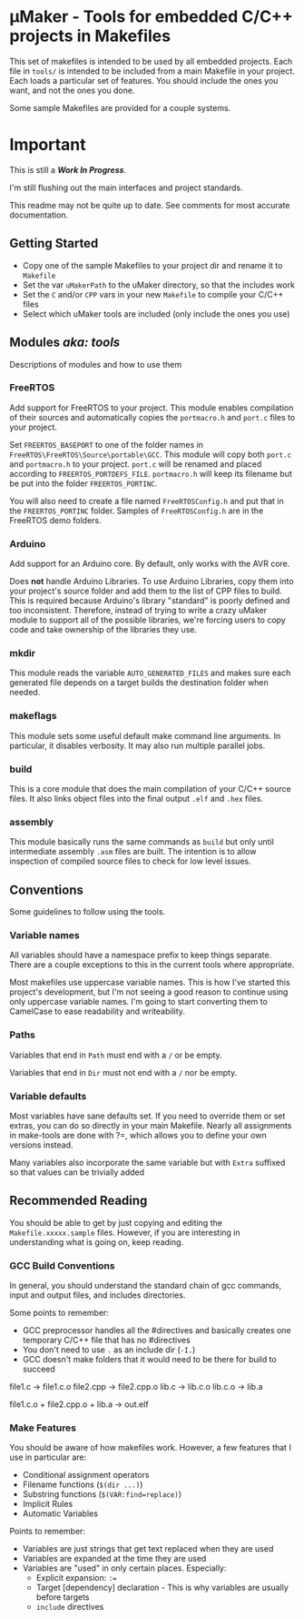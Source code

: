 # µMaker  - Tools for embedded C/C++ projects in Makefiles

This set of makefiles is intended to be used by all embedded projects. Each file in `tools/` is intended to be included from a main Makefile in your project. Each loads a particular set of features. You should include the ones you want, and not the ones you done.

Some sample Makefiles are provided for a couple systems.

# Important

This is still a ***Work In Progress***.

I'm still flushing out the main interfaces and project standards.

This readme may not be quite up to date. See comments for most accurate documentation.

## Getting Started

 - Copy one of the sample Makefiles to your project dir and rename it to `Makefile`
 - Set the var `uMakerPath` to the uMaker directory, so that the includes work
 - Set the `C` and/or `CPP` vars in your new `Makefile` to compile your C/C++ files
 - Select which uMaker tools are included (only include the ones you use)

## Modules *aka: tools*

Descriptions of modules and how to use them

### FreeRTOS

Add support for FreeRTOS to your project. This module enables compilation of their
sources and automatically copies the `portmacro.h` and `port.c` files to your
project.

Set `FREERTOS_BASEPORT` to one of the folder names in `FreeRTOS\FreeRTOS\Source\portable\GCC`.
This module will copy both `port.c` and `portmacro.h` to your project. `port.c`
will be renamed and placed according to `FREERTOS_PORTDEFS_FILE`. `portmacro.h`
will keep its filename but be put into the folder `FREERTOS_PORTINC`.

You will also need to create a file named `FreeRTOSConfig.h` and put that in the
`FREERTOS_PORTINC` folder. Samples of `FreeRTOSConfig.h` are in the FreeRTOS demo
folders.

### Arduino

Add support for an Arduino core. By default, only works with the AVR core.

Does **not** handle Arduino Libraries. To use Arduino Libraries, copy them into
your project's source folder and add them to the list of CPP files to build. This
is required because Arduino's library "standard" is poorly defined and too
inconsistent. Therefore, instead of trying to write a crazy uMaker module to
support all of the possible libraries, we're forcing users to copy code and take
ownership of the libraries they use.

### mkdir

This module reads the variable `AUTO_GENERATED_FILES` and makes sure each
generated file depends on a target builds the destination folder when needed.

### makeflags

This module sets some useful default make command line arguments. In particular,
it disables verbosity. It may also run multiple parallel jobs.

### build

This is a core module that does the main compilation of your C/C++ source files.
It also links object files into the final output `.elf` and `.hex` files.

### assembly

This module basically runs the same commands as `build` but only until intermediate
assembly `.asm` files are built. The intention is to allow inspection of compiled
source files to check for low level issues.

## Conventions

Some guidelines to follow using the tools.

### Variable names

All variables should have a namespace prefix to keep things separate. There are a couple exceptions to this in the current tools where appropriate.

Most makefiles use uppercase variable names. This is how I've started this project's development, but I'm not seeing a good reason to continue using only uppercase variable names. I'm going to start converting them to CamelCase to ease readability and writeability.

### Paths

Variables that end in `Path` must end with a `/` or be empty.

Variables that end in `Dir` must not end with a `/` nor be empty.

### Variable defaults

Most variables have sane defaults set. If you need to override them or set extras, you can do so directly in your main Makefile. Nearly all assignments in make-tools are done with ?=, which allows you to define your own versions instead.

Many variables also incorporate the same variable but with `Extra` suffixed so that values can be trivially added

## Recommended Reading

You should be able to get by just copying and editing the `Makefile.xxxxx.sample` files. However, if you are interesting in understanding what is going on, keep reading.

### GCC Build Conventions

In general, you should understand the standard chain of gcc commands, input and output files, and includes directories.

Some points to remember:

 - GCC preprocessor handles all the #directives and basically creates one temporary C/C++ file that has no #directives
 - You don't need to use `.` as an include dir (`-I.`)
 - GCC doesn't make folders that it would need to be there for build to succeed

file1.c		-> file1.c.o
file2.cpp	-> file2.cpp.o
lib.c		-> lib.c.o
lib.c.o		-> lib.a

file1.c.o + file2.cpp.o + lib.a -> out.elf

### Make Features

You should be aware of how makefiles work. However, a few features that I use in particular are:

 - Conditional assignment operators
 - Filename functions (`$(dir ...)`)
 - Substring functions (`$(VAR:find=replace)`)
 - Implicit Rules
 - Automatic Variables

Points to remember:

 - Variables are just strings that get text replaced when they are used
 - Variables are expanded at the time they are used
 - Variables are "used" in only certain places. Especially:
     - Explicit expansion: `:=`
     - Target [dependency] declaration - This is why variables are usually before targets
     - `include` directives
